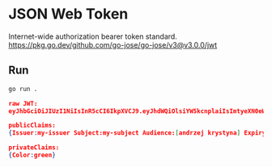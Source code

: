 # JSON Web Token

Internet-wide authorization bearer token standard.  
https://pkg.go.dev/github.com/go-jose/go-jose/v3@v3.0.0/jwt

## Run

```bash
go run .
```

```json
raw JWT:
eyJhbGciOiJIUzI1NiIsInR5cCI6IkpXVCJ9.eyJhdWQiOlsiYW5kcnplaiIsImtyeXN0eW5hIl0sImNvbG9yIjoiZ3JlZW4iLCJpc3MiOiJteS1pc3N1ZXIiLCJqdGkiOiIxMjMiLCJuYmYiOjE3MDQwNjcyMDAsInN1YiI6Im15LXN1YmplY3QifQ.3ORzEb3vBWDdJeXrn-h0EDraZI27Q-GOcakjAv6Bmbo

publicClaims:
{Issuer:my-issuer Subject:my-subject Audience:[andrzej krystyna] Expiry:<nil> NotBefore:0xc0000a6470 IssuedAt:<nil> ID:123}

privateClaims:
{Color:green}
```